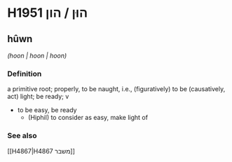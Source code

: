# H1951 הוּן / הון

## hûwn

_(hoon | hoon | hoon)_

### Definition

a primitive root; properly, to be naught, i.e., (figuratively) to be (causatively, act) light; be ready; v

- to be easy, be ready
  - (Hiphil) to consider as easy, make light of

### See also

[[H4867|H4867 משבר]]
